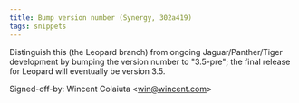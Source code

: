 ```yaml
---
title: Bump version number (Synergy, 302a419)
tags: snippets
---
```


Distinguish this (the Leopard branch) from ongoing Jaguar/Panther/Tiger development by bumping the version number to "3.5-pre"; the final release for Leopard will eventually be version 3.5.

Signed-off-by: Wincent Colaiuta &lt;win@wincent.com&gt;

